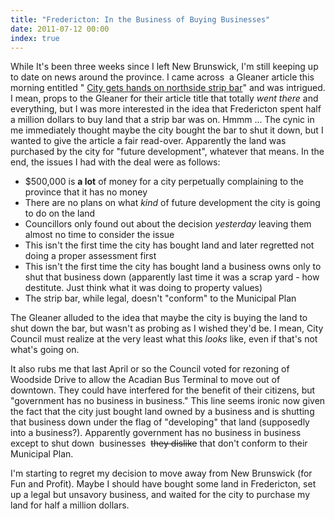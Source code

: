 ```yaml
---
title: "Fredericton: In the Business of Buying Businesses"
date: 2011-07-12 00:00
index: true
---
```


While It's been three weeks since I left New Brunswick, I'm still keeping up to date on news around the province. I came across &nbsp;a Gleaner article this morning entitled " [City gets hands on northside strip bar](http://dailygleaner.canadaeast.com/rss/article/1422766?utm_source=twitterfeed&utm_medium=twitter)" and was intrigued. I mean, props to the Gleaner for their article title that totally _went there_ and everything, but I was more interested in the idea that Fredericton spent half a million dollars to buy land that a strip bar was on. Hmmm ... The cynic in me immediately thought maybe the city bought the bar to shut it down, but I wanted to give the article a fair read-over. Apparently the land was purchased by the city for "future development", whatever that means. In the end, the issues I had with the deal were as follows:

- $500,000 is **a lot** of money for a city perpetually complaining to the province that it has no money
- There are no plans on what _kind_ of future development the city is going to do on the land
- Councillors only found out about the decision _yesterday_ leaving&nbsp;them almost no time to consider the issue
- This isn't the first time the city has bought land and later regretted not doing a proper assessment first
- This isn't the first time the city has bought land a business owns only to shut that business down (apparently&nbsp;last time it was a scrap yard - how destitute. Just think what it was doing to property values)
- The strip bar, while legal, doesn't "conform" to the Municipal Plan

The Gleaner alluded to the idea that maybe the city is buying the land to shut down the bar, but wasn't as probing as I wished they'd be. I mean, City Council must realize at the very least what this _looks_ like, even if that's not what's going on.

It also rubs me that last April or so the Council voted for rezoning of Woodside Drive to allow the Acadian Bus Terminal to move out of downtown. They could have interfered for the benefit of their citizens, but "government has no business in business." This line seems ironic now given the fact that the city just bought land owned by a business and is shutting that business down under the flag of "developing" that land (supposedly into a business?). Apparently government has no business in business except to shut down &nbsp;businesses&nbsp; ~~they dislike~~ that don't conform to their Municipal Plan.

I'm starting to regret my decision to move away from New Brunswick (for Fun and Profit). Maybe I should have bought some land in Fredericton, set up a legal but&nbsp;unsavory&nbsp;business, and waited for the city to purchase my land for half a million dollars.

<!-- more -->
